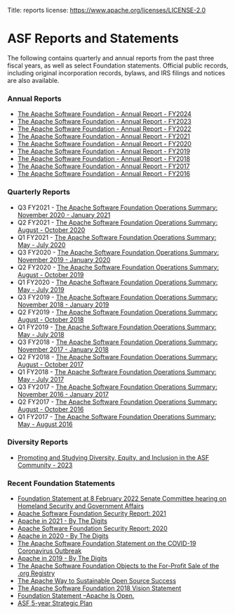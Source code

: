 Title: reports
license: https://www.apache.org/licenses/LICENSE-2.0

# ASF Reports and Statements

The following contains quarterly and annual reports from the past three fiscal years, as well as select Foundation statements. Official public records, including original incorporation records, bylaws, and IRS filings and notices are also available.

### Annual Reports

*   [The Apache Software Foundation - Annual Report - FY2024](/foundation/docs/FY2024AnnualReport.pdf)
*   [The Apache Software Foundation - Annual Report - FY2023](/foundation/docs/FY2023AnnualReport.pdf)
*   [The Apache Software Foundation - Annual Report - FY2022](/foundation/docs/FY2022AnnualReport.pdf)
*   [The Apache Software Foundation - Annual Report - FY2021](/foundation/docs/FY2021AnnualReport.pdf)
*   [The Apache Software Foundation - Annual Report - FY2020](https://s.apache.org/FY2020AnnualReport)
*   [The Apache Software Foundation - Annual Report - FY2019](https://s.apache.org/FY2019AnnualReport)
*   [The Apache Software Foundation - Annual Report - FY2018](https://s.apache.org/FY2018AnnualReport)
*   [The Apache Software Foundation - Annual Report - FY2017](https://s.apache.org/FY2017AnnualReport)
*   [The Apache Software Foundation - Annual Report - FY2016](https://s.apache.org/Ccml)

### Quarterly Reports

*   Q3 FY2021 - [The Apache Software Foundation Operations Summary: November 2020 - January 2021](https://s.apache.org/Q3FY2021)
*   Q2 FY2021 - [The Apache Software Foundation Operations Summary: August - October 2020](https://s.apache.org/Q2FY2021)
*   Q1 FY2021 - [The Apache Software Foundation Operations Summary: May - July 2020](https://s.apache.org/2mefr)
*   Q3 FY2020 - [The Apache Software Foundation Operations Summary: November 2019 - January 2020](https://s.apache.org/r6s5u)
*   Q2 FY2020 - [The Apache Software Foundation Operations Summary: August - October 2019](https://s.apache.org/2kv2n)
*   Q1 FY2020 - [The Apache Software Foundation Operations Summary: May - July 2019](https://s.apache.org/a6s40)
*   Q3 FY2019 - [The Apache Software Foundation Operations Summary: November 2018 - January 2019](https://s.apache.org/nUxz)
*   Q2 FY2019 - [The Apache Software Foundation Operations Summary: August - October 2018](https://s.apache.org/d2Fq)
*   Q1 FY2019 - [The Apache Software Foundation Operations Summary: May - July 2018](https://s.apache.org/qiKn)
*   Q3 FY2018 - [The Apache Software Foundation Operations Summary: November 2017 - January 2018](https://s.apache.org/UtBD)
*   Q2 FY2018 - [The Apache Software Foundation Operations Summary: August - October 2017](https://s.apache.org/j1GJ)
*   Q1 FY2018 - [The Apache Software Foundation Operations Summary: May - July 2017](https://s.apache.org/cEUm)
*   Q3 FY2017 - [The Apache Software Foundation Operations Summary: November 2016 - January 2017](https://s.apache.org/NKFz)
*   Q2 FY2017 - [The Apache Software Foundation Operations Summary: August - October 2016](https://s.apache.org/oTOF)
*   Q1 FY2017 - [The Apache Software Foundation Operations Summary: May - August 2016](https://s.apache.org/1BsV)

### Diversity Reports
*   [Promoting and Studying Diversity, Equity, and Inclusion in the ASF Community - 2023](/foundation/docs/2023DEIReport.pdf)

### Recent Foundation Statements

*   [Foundation Statement at 8 February 2022 Senate Committee hearing on Homeland Security and Government Affairs]( https://blogs.apache.org/foundation/entry/foundation-statement-at-8-february)
*   [Apache Software Foundation Security Report: 2021](https://blogs.apache.org/foundation/entry/apache-software-foundation-security-report2)
*   [Apache in 2021 - By The Digits](https://blogs.apache.org/foundation/entry/apache-in-2021-by-the)
*   [Apache Software Foundation Security Report: 2020](https://blogs.apache.org/foundation/entry/apache-software-foundation-security-report1)
*   [Apache in 2020 - By The Digits](https://s.apache.org/Apache2020Digits)
*   [The Apache Software Foundation Statement on the COVID-19 Coronavirus Outbreak](https://s.apache.org/COVID-19)
*   [Apache in 2019 - By The Digits](https://s.apache.org/Apache2019Digits)
*   [The Apache Software Foundation Objects to the For-Profit Sale of the .org Registry](https://s.apache.org/zkthl)
*   [The Apache Way to Sustainable Open Source Success](https://s.apache.org/GhnI)
*   [The Apache Software Foundation 2018 Vision Statement](https://s.apache.org/zqC3)
*   [Foundation Statement –Apache Is Open.](https://s.apache.org/PIRA)
*   [ASF 5-year Strategic Plan](/board/plan.html)
